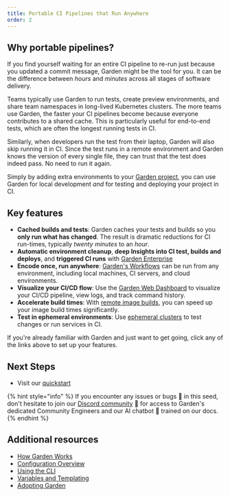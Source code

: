 ```yaml
---
title: Portable CI Pipelines that Run Anywhere
order: 2
---
```


## Why portable pipelines?

If you find yourself waiting for an entire CI pipeline to re-run just because you updated a commit message, Garden might be the tool for you. It can be the difference between _hours_ and _minutes_ across all stages of software delivery.

Teams typically use Garden to run tests, create preview environments, and share team namespaces in long-lived Kubernetes clusters. The more teams use Garden, the faster your CI pipelines become because everyone contributes to a shared cache. This is particularly useful for end-to-end tests, which are often the longest running tests in CI.

Similarly, when developers run the test from their laptop, Garden will also skip running it in CI. Since the test runs in a remote environment and Garden knows the version of every single file, they can trust that the test does indeed pass. No need to run it again.

Simply by adding extra environments to your [Garden project](../using-garden/projects.md), you can use Garden for local development _and_ for testing and deploying your project in CI.

## Key features

- **Cached builds and tests**: Garden caches your tests and builds so you **only run what has changed**. The result is dramatic reductions for CI run-times, typically *twenty minutes* to an *hour*.
- **Automatic environment cleanup**, **deep Insights into CI test, builds and deploys**, and **triggered CI runs** with [Garden Enterprise](https://garden.io/plans)
- **Encode once, run anywhere**: [Garden's Workflows](../using-garden/workflows.md) can be run from any environment, including local machines, CI servers, and cloud environments.
- **Visualize your CI/CD flow**: Use the [Garden Web Dashboard](https://app.garden.io) to visualize your CI/CD pipeline, view logs, and track command history.
- **Accelerate build times**: With [remote image builds](../kubernetes-plugins/guides/in-cluster-building.md), you can speed up your image build times significantly.
- **Test in ephemeral environments**: Use [ephemeral clusters](../k8s-plugins/ephemeral-k8s/configure-provider.md) to test changes or run services in CI.

If you're already familiar with Garden and just want to get going, click any of the links above to set up your features.

## Next Steps

- Visit our [quickstart](../getting-started/quickstart.md)

{% hint style="info" %}
If you encounter any issues or bugs 🐛 in this seed, don't hesitate to join our [Discord community](https://go.garden.io/discord) 🌸 for access to Garden's dedicated Community Engineers and our AI chatbot 🤖  trained on our docs.
{% endhint %}

## Additional resources

- [How Garden Works](../overview/how-garden-works.md)
- [Configuration Overview](../using-garden/configuration-overview.md)
- [Using the CLI](../using-garden/using-the-cli.md)
- [Variables and Templating](../using-garden/variables-and-templating.md)
- [Adopting Garden](../overview/adopting-garden.md)
